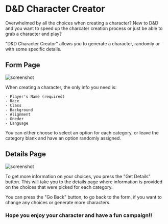 # D&D Character Creator

Overwhelmed by all the choices when creating a character?
New to D&D and you want to speed up the charcater creation process or just be able to grab a character and play? 

"D&D Character Creator" allows you to generate a character, randomly or with some specific details.


## Form Page
![screenshot](Screenshot%202023-11-19%20at%207.48.15 PM.png)

When creating a character, the only info you need is:
```
- Player's Name (required)
- Race
- Class
- Background
- Alignment
- Gneder
- Language
```

You can either choose to select an option for each category, or leave the category blank and have an option randomly assigned.


## Details Page
![screenshot](Screenshot%202023-11-19%20at%208.26.56 PM.png)

To get more information on your choices, you press the "Get Details" button. This will take you to the details page where information is provided on the choices that were picked for each category.

You can press the "Go Back" button, to go back to the form, if you want to change any choices or generate more characters.

### Hope you enjoy your character and have a fun campaign!!